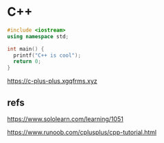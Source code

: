 # C++

```cpp
#include <iostream>
using namespace std;

int main() {
  printf("C++ is cool");
  return 0;
}
```

https://c-plus-plus.xgqfrms.xyz


## refs

https://www.sololearn.com/learning/1051

https://www.runoob.com/cplusplus/cpp-tutorial.html
